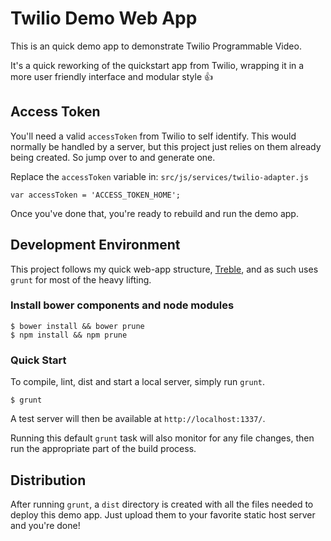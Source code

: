 # Twilio Demo Web App

This is an quick demo app to demonstrate Twilio Programmable Video.

It's a quick reworking of the quickstart app from Twilio, wrapping it in a more user friendly interface and modular style :thumbsup:

## Access Token

You'll need a valid `accessToken` from Twilio to self identify. This would normally be handled by a server, but this project just relies on them already being created. So jump over  to []() and generate one.

Replace the `accessToken` variable in: `src/js/services/twilio-adapter.js`

```
var accessToken = 'ACCESS_TOKEN_HOME';
```

Once you've done that, you're ready to rebuild and run the demo app.

## Development Environment

This project follows my quick web-app structure, [Treble](https://github.com/gavinbunney/treble), and as such uses `grunt` for most of the heavy lifting.

### Install bower components and node modules

```
$ bower install && bower prune
$ npm install && npm prune
```

### Quick Start

To compile, lint, dist and start a local server, simply run `grunt`.

```
$ grunt
```

A test server will then be available at `http://localhost:1337/`.

Running this default `grunt` task will also monitor for any file changes, then run the appropriate part of the build process.

## Distribution

After running `grunt`, a `dist` directory is created with all the files needed to deploy this demo app. Just upload them to your favorite static host server and you're done!